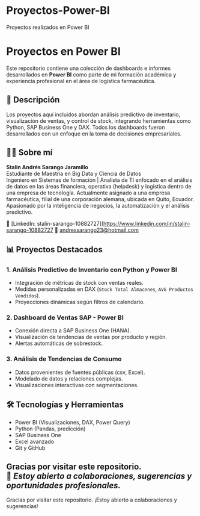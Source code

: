 # Proyectos-Power-BI
Proyectos realizados en Power BI
# Proyectos en Power BI

Este repositorio contiene una colección de dashboards e informes desarrollados en **Power BI** como parte de mi formación académica y experiencia profesional en el área de logística farmacéutica.

## 📌 Descripción

Los proyectos aquí incluidos abordan análisis predictivo de inventario, visualización de ventas, y control de stock, integrando herramientas como Python, SAP Business One y DAX. Todos los dashboards fueron desarrollados con un enfoque en la toma de decisiones empresariales.

## 👨‍💼 Sobre mí

**Stalin Andrés Sarango Jaramillo**  
Estudiante de Maestría en Big Data y Ciencia de Datos  
Ingeniero en Sistemas de formación | Analista de TI enfocado en el análisis de datos en las áreas financiera, operativa (helpdesk) y logística dentro de una empresa de tecnología. Actualmente asignado a una empresa farmacéutica, filial de una corporación alemana, ubicada en Quito, Ecuador.
Apasionado por la inteligencia de negocios, la automatización y el análisis predictivo.

🔗 [LinkedIn: stalin-sarango-10882727](https://www.linkedin.com/in/stalin-sarango-10882727 
📧 andressarango23@hotmail.com 

## 📊 Proyectos Destacados

### 1. Análisis Predictivo de Inventario con Python y Power BI
- Integración de métricas de stock con ventas reales.
- Medidas personalizadas en DAX (`Stock Total Almacenes`, `AVG Productos Vendidos`).
- Proyecciones dinámicas según filtros de calendario.

### 2. Dashboard de Ventas SAP - Power BI
- Conexión directa a SAP Business One (HANA).
- Visualización de tendencias de ventas por producto y región.
- Alertas automáticas de sobrestock.

### 3. Análisis de Tendencias de Consumo
- Datos provenientes de fuentes públicas (csv, Excel).
- Modelado de datos y relaciones complejas.
- Visualizaciones interactivas con segmentaciones.

## 🛠️ Tecnologías y Herramientas

- Power BI (Visualizaciones, DAX, Power Query)
- Python (Pandas, predicción)
- SAP Business One
- Excel avanzado
- Git y GitHub

Gracias por visitar este repositorio.  
📌 *Estoy abierto a colaboraciones, sugerencias y oportunidades profesionales.*
---

Gracias por visitar este repositorio. ¡Estoy abierto a colaboraciones y sugerencias!
